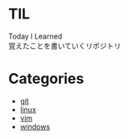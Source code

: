 # TIL
Today I Learned  
覚えたことを書いていくリポジトリ  
# Categories
- [git](https://github.com/mizukichi3/til/tree/master/git)
- [linux](https://github.com/mizukichi3/til/tree/master/linux)
- [vim](https://github.com/mizukichi3/til/tree/master/vim)  
- [windows](https://github.com/mizukichi3/til/tree/master/windows)  
